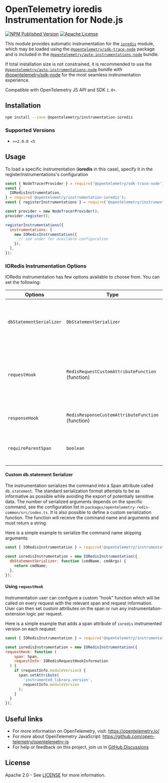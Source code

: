 # OpenTelemetry ioredis Instrumentation for Node.js

[![NPM Published Version][npm-img]][npm-url]
[![Apache License][license-image]][license-image]

This module provides automatic instrumentation for the [`ioredis`](https://github.com/luin/ioredis) module, which may be loaded using the [`@opentelemetry/sdk-trace-node`](https://github.com/open-telemetry/opentelemetry-js/tree/main/packages/opentelemetry-sdk-trace-node) package and is included in the [`@opentelemetry/auto-instrumentations-node`](https://www.npmjs.com/package/@opentelemetry/auto-instrumentations-node) bundle.

If total installation size is not constrained, it is recommended to use the [`@opentelemetry/auto-instrumentations-node`](https://www.npmjs.com/package/@opentelemetry/auto-instrumentations-node) bundle with [@opentelemetry/sdk-node](`https://www.npmjs.com/package/@opentelemetry/sdk-node`) for the most seamless instrumentation experience.

Compatible with OpenTelemetry JS API and SDK `1.0+`.

## Installation

```sh
npm install --save @opentelemetry/instrumentation-ioredis
```

### Supported Versions

- `>=2.0.0 <5`

## Usage

To load a specific instrumentation (**ioredis** in this case), specify it in the registerInstrumentations's configuration

```javascript
const { NodeTracerProvider } = require('@opentelemetry/sdk-trace-node');
const {
  IORedisInstrumentation,
} = require('@opentelemetry/instrumentation-ioredis');
const { registerInstrumentations } = require('@opentelemetry/instrumentation');

const provider = new NodeTracerProvider();
provider.register();

registerInstrumentations({
  instrumentations: [
    new IORedisInstrumentation({
      // see under for available configuration
    }),
  ],
});
```

### IORedis Instrumentation Options

IORedis instrumentation has few options available to choose from. You can set the following:

| Options                 | Type                                              | Description                                                                                                       |
| ----------------------- | ------------------------------------------------- | ----------------------------------------------------------------------------------------------------------------- |
| `dbStatementSerializer` | `DbStatementSerializer`                           | IORedis instrumentation will serialize db.statement using the specified function.                                 |
| `requestHook`           | `RedisRequestCustomAttributeFunction` (function)  | Function for adding custom attributes on db request. Receives params: `span, { moduleVersion, cmdName, cmdArgs }` |
| `responseHook`          | `RedisResponseCustomAttributeFunction` (function) | Function for adding custom attributes on db response                                                              |
| `requireParentSpan`     | `boolean`                                         | Require parent to create ioredis span, default when unset is true                                                 |

#### Custom db.statement Serializer

The instrumentation serializes the command into a Span attribute called `db.statement`. The standard serialization format attempts to be as informative
as possible while avoiding the export of potentially sensitive data. The number of serialized arguments depends on the specific command, see the configuration
list in `packages/opentelemetry-redis-common/src/index.ts`.
It is also possible to define a custom serialization function. The function will receive the command name and arguments and must return a string.

Here is a simple example to serialize the command name skipping arguments:

```javascript
const { IORedisInstrumentation } = require('@opentelemetry/instrumentation-ioredis');

const ioredisInstrumentation = new IORedisInstrumentation({
  dbStatementSerializer: function (cmdName, cmdArgs) {
    return cmdName;
  },
});
```

#### Using `requestHook`

Instrumentation user can configure a custom "hook" function which will be called on every request with the relevant span and request information. User can then set custom attributes on the span or run any instrumentation-extension logic per request.

Here is a simple example that adds a span attribute of `ioredis` instrumented version on each request:

```javascript
const { IORedisInstrumentation } = require('@opentelemetry/instrumentation-ioredis');

const ioredisInstrumentation = new IORedisInstrumentation({
requestHook: function (
    span: Span,
    requestInfo: IORedisRequestHookInformation
  ) {
    if (requestInfo.moduleVersion) {
      span.setAttribute(
        'instrumented_library.version',
        requestInfo.moduleVersion
      );
    }
  }
});

```

## Useful links

- For more information on OpenTelemetry, visit: <https://opentelemetry.io/>
- For more about OpenTelemetry JavaScript: <https://github.com/open-telemetry/opentelemetry-js>
- For help or feedback on this project, join us in [GitHub Discussions][discussions-url]

## License

Apache 2.0 - See [LICENSE][license-url] for more information.

[discussions-url]: https://github.com/open-telemetry/opentelemetry-js/discussions
[license-url]: https://github.com/open-telemetry/opentelemetry-js-contrib/blob/main/LICENSE
[license-image]: https://img.shields.io/badge/license-Apache_2.0-green.svg?style=flat
[npm-url]: https://www.npmjs.com/package/@opentelemetry/instrumentation-ioredis
[npm-img]: https://badge.fury.io/js/%40opentelemetry%2Finstrumentation-ioredis.svg
